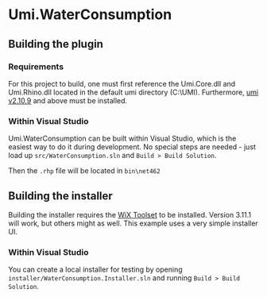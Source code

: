 # Umi.WaterConsumption

## Building the plugin

### Requirements

For this project to build, one must first reference the Umi.Core.dll and Umi.Rhino.dll located in the default umi directory (C:\UMI). Furthermore, [umi v2.10.9](https://umireleases.blob.core.windows.net/dev-installers/UMI-2.10.8.msi) and above must be installed.

### Within Visual Studio
Umi.WaterConsumption can be built within Visual Studio, which is the easiest way to do it during development. No special steps are needed - just load up `src/WaterConsumption.sln` and `Build > Build Solution`.

Then the `.rhp` file will be located in `bin\net462`

## Building the installer
Building the installer requires the [WiX Toolset](https://wixtoolset.org/) to be installed. Version 3.11.1 will work, but others might as well. This example uses a very simple installer UI.

### Within Visual Studio
You can create a local installer for testing by opening `installer/WaterConsumption.Installer.sln` and running `Build > Build Solution`.
